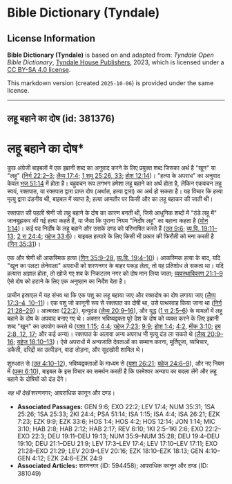 # Bible Dictionary (Tyndale)

## License Information

**Bible Dictionary (Tyndale)** is based on and adapted from: _Tyndale Open Bible Dictionary_, [Tyndale House Publishers](https://tyndaleopenresources.com/), 2023, which is licensed under a [CC BY-SA 4.0 license](https://creativecommons.org/licenses/by-sa/4.0/legalcode.en).

This markdown version (created `2025-10-06`) is provided under the same license.



--------------------------------

## लहू बहाने का दोष (id: 381376)

लहू बहाने का दोष\*
==================

कुछ अंग्रेजी बाइबलों में एक इब्रानी शब्द का अनुवाद करने के लिए प्रयुक्त शब्द जिसका अर्थ है "खून" या "लहू" ([निर्ग 22:2–3](https://ref.ly/Exod22:2-Exod22:3); [लैव्य 17:4](https://ref.ly/Lev17:4); [1 शमू 25:26, 33](https://ref.ly/1Sam25:26,1Sam25:33); [होश 12:14](https://ref.ly/Hos12:14))। "हत्या के अपराध" का अनुवाद केवल [भज 51:14](https://ref.ly/Ps51:14) में होता है। बहुवचन रूप लगभग हमेशा लहू बहाने का अर्थ होता है, लेकिन एकवचन लहू स्वयं, रक्तपात, या रक्तपात द्वारा प्राप्त दोष (अर्थात, हत्या द्वारा) का अर्थ हो सकता है। यह विचार कि हत्या मृत्यु द्वारा दंडनीय थी, बाइबल में व्याप्त है; हत्या आमतौर पर किसी और का लहू बहाकर की जाती थी।

रक्तपात की पहली श्रेणी जो लहू बहाने के दोष का कारण बनती थी, जिसे आधुनिक शब्दों में "ठंडे लहू में" जानबूझकर की गई हत्या कहते हैं, या जैसा कि पुराना नियम "निर्दोष लहू" का बहाना कहता है ([योन 1:14](https://ref.ly/Jonah1:14))। कई पद निर्दोष के लहू बहाने और उसके दण्ड को परिभाषित करते हैं ([उत 9:6](https://ref.ly/Gen9:6); [व्य.वि. 19:11–13](https://ref.ly/Deut19:11-Deut19:13); [2 रा 24:4](https://ref.ly/2Kgs24:4); [यहेज 33:6](https://ref.ly/Ezek33:6))। बाइबल हत्यारे के लिए किसी भी प्रकार की फिरौती को मना करती है ([गिन 35:31](https://ref.ly/Num35:31))। 

एक और श्रेणी थी आकस्मिक हत्या ([गिन 35:9–28](https://ref.ly/Num35:9-Num35:28), [व्य.वि. 19:4–10](https://ref.ly/Deut19:4-Deut19:10))। आकस्मिक हत्या के बाद, यदि "खून का पलटा लेनेवाला" अपराधी को शरणनगर के बाहर पकड़ लेता, तो वह प्रतिशोध ले सकता था। यदि हत्यारा अज्ञात होता, तो खोजे गए शव के निकटतम नगर को दोष मान लिया जाता; [व्यवस्थाविवरण 21:1–9](https://ref.ly/Deut21:1-Deut21:9) ऐसे दोष को हटाने के लिए एक अनुष्ठान का निर्देश देता है।

प्राचीन इस्राएल में यह संभव था कि एक पशु का लहू बहाया जाए और रक्तदोष का दोष लगाया जाए ([लैव्य 17:3–4, 10–11](https://ref.ly/Lev17:3-Lev17:4,Lev17:10-Lev17:11))। एक पशु जो कानूनी रूप से रक्तपात का दोषी था, उसे पत्थरवाह किया जाना था ([निर्ग 21:28–29](https://ref.ly/Exod21:28-Exod21:29))। आत्मरक्षा ([22:2](https://ref.ly/Exod22:2)), मृत्युदंड ([लैव्य 20:9–16](https://ref.ly/Lev20:9-Lev20:16)), और युद्ध ([1 रा 2:5–6](https://ref.ly/1Kgs2:5-1Kgs2:6)) के मामलों में लहू बहाने के दोष के अपवाद बनाए गए थे। अक्सर भविष्यद्वक्ता पूरे देश के दोष को व्यक्त करने के लिए इब्रानी शब्द "खून" का उपयोग करते थे ([यशा 1:15](https://ref.ly/Isa1:15); [4:4](https://ref.ly/Isa4:4); [यहेज 7:23](https://ref.ly/Ezek7:23); [9:9](https://ref.ly/Ezek9:9); [होश 1:4](https://ref.ly/Hos1:4); [4:2](https://ref.ly/Hos4:2), [मीक 3:10](https://ref.ly/Mic3:10); [हब 2:8, 12, 17](https://ref.ly/Hab2:8,Hab2:12,Hab2:17); और कई अन्य)। रक्तपात के अलावा अन्य अपराध भी मृत्यु दंड ला सकते थे ([लैव्य 20:9–16](https://ref.ly/Lev20:9-Lev20:16); [यहेज 18:10–13](https://ref.ly/Ezek18:10-Ezek18:13))। ऐसे अपराधों में अन्यजाति देवताओं का सम्मान करना, मूर्तिपूजा, व्यभिचार, डकैती, दरिद्रों का उत्पीड़न, वादा तोड़ना, और सूदखोरी शामिल थे।

शुरुआत से ([उत 4:10–12](https://ref.ly/Gen4:10-Gen4:12)), भविष्यद्वक्ताओं के माध्यम से ([यशा 26:21](https://ref.ly/Isa26:21); [यहेज 24:6–9](https://ref.ly/Ezek24:6-Ezek24:9)), और नए नियम में ([प्रका 6:10](https://ref.ly/Rev6:10)), बाइबल के इस विचार का समर्थन करती है कि परमेश्वर अन्याय का बदला लेंगे और लहू बहाने के दोषियों को दंड देंगे।

*यह भी देखें* शरणनगर; आपराधिक कानून और दण्ड।

* **Associated Passages:** GEN 9:6; EXO 22:2; LEV 17:4; NUM 35:31; 1SA 25:26; 1SA 25:33; 2KI 24:4; PSA 51:14; ISA 1:15; ISA 4:4; ISA 26:21; EZK 7:23; EZK 9:9; EZK 33:6; HOS 1:4; HOS 4:2; HOS 12:14; JON 1:14; MIC 3:10; HAB 2:8; HAB 2:12; HAB 2:17; REV 6:10; 1KI 2:5–1KI 2:6; EXO 22:2–EXO 22:3; DEU 19:11–DEU 19:13; NUM 35:9–NUM 35:28; DEU 19:4–DEU 19:10; DEU 21:1–DEU 21:9; LEV 17:3–LEV 17:4; LEV 17:10–LEV 17:11; EXO 21:28–EXO 21:29; LEV 20:9–LEV 20:16; EZK 18:10–EZK 18:13; GEN 4:10–GEN 4:12; EZK 24:6–EZK 24:9
* **Associated Articles:** शरणनगर (ID: 594458); आपराधिक कानून और दण्ड (ID: 381049)

